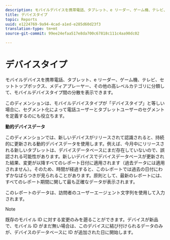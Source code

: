 ```yaml
---
description: モバイルデバイスを携帯電話、タブレット、e リーダー、ゲーム機、テレビ、セットトップボックス、メディアプレーヤー、その他の高レベルカテゴリに分類して、モバイルデバイスタイプ間の分散を表示できます。
title: デバイスタイプ
topic: Reports
uuid: e1224769-9a94-4cad-a1ed-e285d60d23f3
translation-type: tm+mt
source-git-commit: 99ee24efaa517e8da700c67818c111c4aa90dc02

---
```



# デバイスタイプ

モバイルデバイスを携帯電話、タブレット、e リーダー、ゲーム機、テレビ、セットトップボックス、メディアプレーヤー、その他の高レベルカテゴリに分類して、モバイルデバイスタイプ間の分散を表示できます。

このディメンションは、モバイルデバイスタイプが「デバイスタイプ」と等しい場合に、セグメント化によって電話ユーザーとタブレットユーザーのセグメントを定義するのにも役立ちます。

**動的デバイスデータ**

このディメンションでは、新しいデバイスがリリースされて認識されると、持続的に更新される動的デバイスデータを使用します。例えば、今月中にリリースされる新しいタブレットは、デバイスデータベースにまだ存在していないので、誤認される可能性があります。新しいデバイスでデバイスデータベースが更新された結果、変更が以降すべてのレポート日付に適用されます（過去データには適用されません）。そのため、時間が経過すると、このレポートでは過去の日付にわずかなばらつきが見られることがあります。原則として、最新のレポートには、すべてのレポート期間に関して最も正確なデータが表示されます。

このレポートのデータは、訪問者のユーザーエージェント文字列を使用して入力されます。

>[!Note]
>既存のモバイル ID に対する変更のみを遡ることができます。デバイスが新品で、モバイル ID がまだ無い場合は、このデバイスに結び付けられるデータのみが、デバイスのデータベースに ID が追加された日に開始します。
